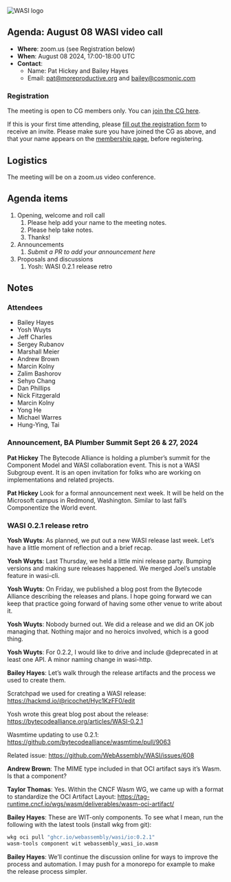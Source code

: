 ![WASI logo](https://raw.githubusercontent.com/WebAssembly/WASI/main/WASI.png)

## Agenda: August 08 WASI video call

- **Where**: zoom.us (see Registration below)
- **When**: August 08 2024, 17:00-18:00 UTC
- **Contact**:
  - Name: Pat Hickey and Bailey Hayes
  - Email: pat@moreproductive.org and bailey@cosmonic.com

### Registration

The meeting is open to CG members only. You can [join the CG here](https://www.w3.org/community/webassembly/).

If this is your first time attending, please [fill out the registration form](https://docs.google.com/forms/d/e/1FAIpQLSdpO6Lp2L_dZ2_oiDgzjKx7pb7s2YYHjeSIyfHWZZGSKoZKWQ/viewform?usp=sf_link) to receive an invite. Please make sure you have joined the CG as above, and that your name appears on the [membership page](https://www.w3.org/community/webassembly/participants), before registering.


## Logistics

The meeting will be on a zoom.us video conference.

## Agenda items

1. Opening, welcome and roll call
    1. Please help add your name to the meeting notes.
    1. Please help take notes.
    1. Thanks!
1. Announcements
    1. _Submit a PR to add your announcement here_
1. Proposals and discussions
    1. Yosh: WASI 0.2.1 release retro

## Notes

### Attendees

- Bailey Hayes
- Yosh Wuyts
- Jeff Charles
- Sergey Rubanov
- Marshall Meier
- Andrew Brown
- Marcin Kolny
- Zalim Bashorov
- Sehyo Chang
- Dan Phillips
- Nick Fitzgerald
- Marcin Kolny
- Yong He
- Michael Warres
- Hung-Ying, Tai

### Announcement, BA Plumber Summit Sept 26 & 27, 2024

**Pat Hickey** The Bytecode Alliance is holding a plumber’s summit for the Component Model and WASI collaboration event. This is not a WASI Subgroup event. It is an open invitation for folks who are working on implementations and related projects. 

**Pat Hickey** Look for a formal announcement next week. It will be held on the Microsoft campus in Redmond, Washington. Similar to last fall’s Componentize the World event.

###  WASI 0.2.1 release retro

**Yosh Wuyts**: As planned, we put out a new WASI release last week. Let’s have a little moment of reflection and a brief recap.

**Yosh Wuyts**: Last Thursday, we held a little mini release party. Bumping versions and making sure releases happened. We merged Joel’s unstable feature in wasi-cli. 

**Yosh Wuyts**: On Friday, we published a blog post from the Bytecode Alliance describing the releases and plans. I hope going forward we can keep that practice going forward of having some other venue to write about it.

**Yosh Wuyts**: Nobody burned out. We did a release and we did an OK job managing that. Nothing major and no heroics involved, which is a good thing.

**Yosh Wuyts**: For 0.2.2, I would like to drive and include @deprecated in at least one API. A minor naming change in wasi-http.

**Bailey Hayes**: Let’s walk through the release artifacts and the process we used to create them.

Scratchpad we used for creating a WASI release: https://hackmd.io/@ricochet/Hyc1KzFF0/edit

Yosh wrote this great blog post about the release: https://bytecodealliance.org/articles/WASI-0.2.1

Wasmtime updating to use 0.2.1: https://github.com/bytecodealliance/wasmtime/pull/9063

Related issue: https://github.com/WebAssembly/WASI/issues/608

**Andrew Brown**: The MIME type included in that OCI artifact says it’s Wasm. Is that a component?

**Taylor Thomas**: Yes. Within the CNCF Wasm WG, we came up with a format to standardize the OCI Artifact Layout: https://tag-runtime.cncf.io/wgs/wasm/deliverables/wasm-oci-artifact/

**Bailey Hayes**: These are WIT-only components. To see what I mean, run the following with the latest tools (install wkg from git):
```bash
wkg oci pull "ghcr.io/webassembly/wasi/io:0.2.1"
wasm-tools component wit webassembly_wasi_io.wasm
```

**Bailey Hayes**: We’ll continue the discussion online for ways to improve the process and automation. I may push for a monorepo for example to make the release process simpler.

